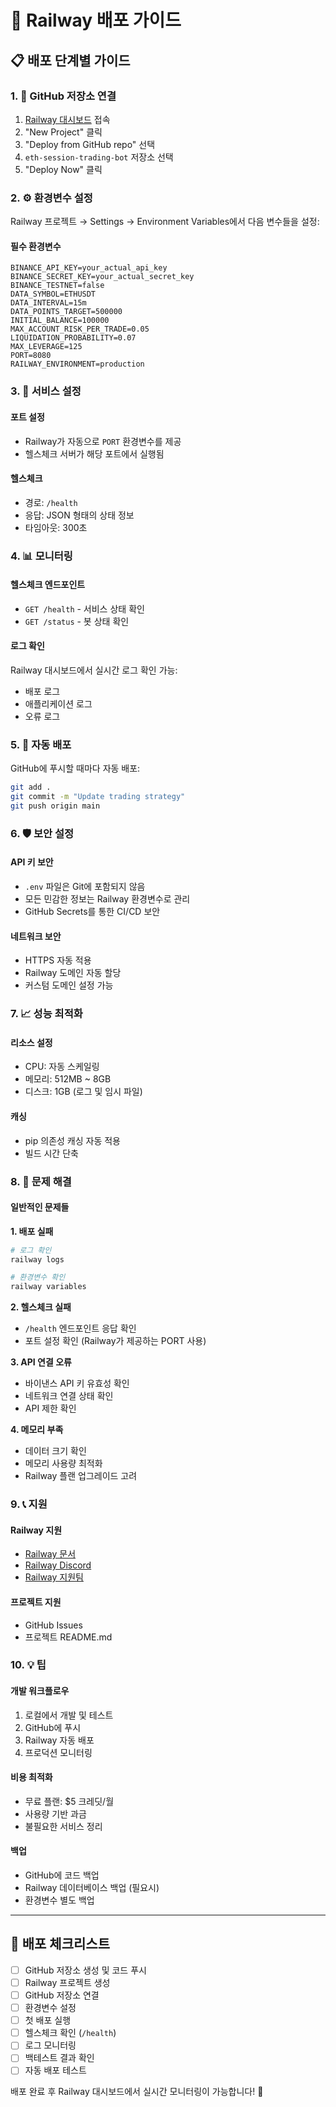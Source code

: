 # 🚂 Railway 배포 가이드

## 📋 배포 단계별 가이드

### 1. 🔗 GitHub 저장소 연결

1. [Railway 대시보드](https://railway.app/dashboard) 접속
2. "New Project" 클릭
3. "Deploy from GitHub repo" 선택
4. `eth-session-trading-bot` 저장소 선택
5. "Deploy Now" 클릭

### 2. ⚙️ 환경변수 설정

Railway 프로젝트 → Settings → Environment Variables에서 다음 변수들을 설정:

#### 필수 환경변수
```env
BINANCE_API_KEY=your_actual_api_key
BINANCE_SECRET_KEY=your_actual_secret_key
BINANCE_TESTNET=false
DATA_SYMBOL=ETHUSDT
DATA_INTERVAL=15m
DATA_POINTS_TARGET=500000
INITIAL_BALANCE=100000
MAX_ACCOUNT_RISK_PER_TRADE=0.05
LIQUIDATION_PROBABILITY=0.07
MAX_LEVERAGE=125
PORT=8080
RAILWAY_ENVIRONMENT=production
```

### 3. 🔧 서비스 설정

#### 포트 설정
- Railway가 자동으로 `PORT` 환경변수를 제공
- 헬스체크 서버가 해당 포트에서 실행됨

#### 헬스체크
- 경로: `/health`
- 응답: JSON 형태의 상태 정보
- 타임아웃: 300초

### 4. 📊 모니터링

#### 헬스체크 엔드포인트
- `GET /health` - 서비스 상태 확인
- `GET /status` - 봇 상태 확인

#### 로그 확인
Railway 대시보드에서 실시간 로그 확인 가능:
- 배포 로그
- 애플리케이션 로그
- 오류 로그

### 5. 🔄 자동 배포

GitHub에 푸시할 때마다 자동 배포:
```bash
git add .
git commit -m "Update trading strategy"
git push origin main
```

### 6. 🛡️ 보안 설정

#### API 키 보안
- `.env` 파일은 Git에 포함되지 않음
- 모든 민감한 정보는 Railway 환경변수로 관리
- GitHub Secrets를 통한 CI/CD 보안

#### 네트워크 보안
- HTTPS 자동 적용
- Railway 도메인 자동 할당
- 커스텀 도메인 설정 가능

### 7. 📈 성능 최적화

#### 리소스 설정
- CPU: 자동 스케일링
- 메모리: 512MB ~ 8GB
- 디스크: 1GB (로그 및 임시 파일)

#### 캐싱
- pip 의존성 캐싱 자동 적용
- 빌드 시간 단축

### 8. 🚨 문제 해결

#### 일반적인 문제들

**1. 배포 실패**
```bash
# 로그 확인
railway logs

# 환경변수 확인
railway variables
```

**2. 헬스체크 실패**
- `/health` 엔드포인트 응답 확인
- 포트 설정 확인 (Railway가 제공하는 PORT 사용)

**3. API 연결 오류**
- 바이낸스 API 키 유효성 확인
- 네트워크 연결 상태 확인
- API 제한 확인

**4. 메모리 부족**
- 데이터 크기 확인
- 메모리 사용량 최적화
- Railway 플랜 업그레이드 고려

### 9. 📞 지원

#### Railway 지원
- [Railway 문서](https://docs.railway.app/)
- [Railway Discord](https://discord.gg/railway)
- [Railway 지원팀](https://railway.app/help)

#### 프로젝트 지원
- GitHub Issues
- 프로젝트 README.md

### 10. 💡 팁

#### 개발 워크플로우
1. 로컬에서 개발 및 테스트
2. GitHub에 푸시
3. Railway 자동 배포
4. 프로덕션 모니터링

#### 비용 최적화
- 무료 플랜: $5 크레딧/월
- 사용량 기반 과금
- 불필요한 서비스 정리

#### 백업
- GitHub에 코드 백업
- Railway 데이터베이스 백업 (필요시)
- 환경변수 별도 백업

---

## 🎯 배포 체크리스트

- [ ] GitHub 저장소 생성 및 코드 푸시
- [ ] Railway 프로젝트 생성
- [ ] GitHub 저장소 연결
- [ ] 환경변수 설정
- [ ] 첫 배포 실행
- [ ] 헬스체크 확인 (`/health`)
- [ ] 로그 모니터링
- [ ] 백테스트 결과 확인
- [ ] 자동 배포 테스트

배포 완료 후 Railway 대시보드에서 실시간 모니터링이 가능합니다! 🎉